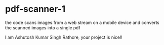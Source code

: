 # pdf-scanner-1
the code scans images from a web stream on a mobile device and converts the scanned images into a single pdf


I am Ashutosh Kumar Singh Rathore, your project is nice!!
